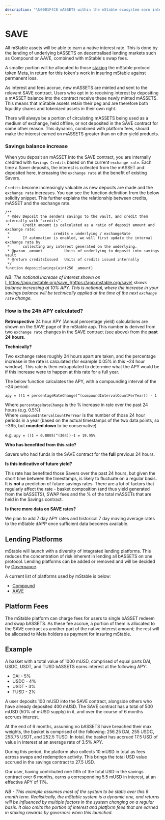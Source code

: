```yaml
---
description: "\U0001F4C8 mASSETS within the mStable ecosystem earn interest that is the average of interest earned on composite bASSETS plus platform fees."
---
```


# SAVE

All mStable assets will be able to earn a native interest rate. This is done by the lending of underlying bASSETS on decentralised lending markets such as Compound or AAVE, combined with mStable's swap fees. 

A smaller portion will be allocated to those [staking](../../meta-rewards-1/staking.md) the mStable protocol token Meta, in return for this token's work in insuring mStable against permanent loss. 

As interest and fees accrue, new mASSETS are minted and sent to the relevant SAVE contract. Users who opt in to receiving interest by depositing a mASSET balance into the contract receive these newly minted mASSETS. This means that mStable assets retain their peg and are therefore both liquidity shares and tokenized assets in their own right.

There will always be a portion of circulating mASSETS being used as a medium of exchange, held offline, or not deposited in the SAVE contract for some other reason. This dynamic, combined with platform fees, should make the interest earned on mASSETS greater than on other yield products. 

### Savings balance increase

When you deposit an mASSET into the SAVE contract, you are internally credited with `Savings Credits` based on the current `exchange rate`. Each time a Saver deposits, the interest is collected from the mASSET and deposited here, increasing the `exchange rate` at the benefit of existing Savers.

`Credits` become increasingly valuable as new deposits are made and the `exchange rate` increases. You can see the function definition from the below solidity snippet. This further explains the relationship between credits, mASSET and the exchange rate.

```text
/**
 * @dev Deposit the senders savings to the vault, and credit them internally with "credits".
 *      Credit amount is calculated as a ratio of deposit amount and exchange rate:
 *                    credits = underlying / exchangeRate
 *      If automation is enabled, we will first update the internal exchange rate by
 *      collecting any interest generated on the underlying.
 * @param _amount          Units of underlying to deposit into savings vault
 * @return creditsIssued   Units of credits issued internally
 */
function depositSavings(uint256 _amount)
```

_NB: The notional increase of interest shown on_ [_https://app.mstable.org/save_](https://app.mstable.org/save) _shows balance increasing at 10% APY. This is notional, where the increase in your savings balance will be technically applied at the time of the next `exchange rate` change._

### How is the 24h APY calculated?

**Retrospective** 24 hour APY \(Annual percentage yield\) calculations are shown on the SAVE page of the mStable app. This number is derived from two `exchange rate` changes in the SAVE contract \(see above\) from the **past 24 hours**. 

**Technically?**

Two exchange rates roughly 24 hours apart are taken, and the percentage increase in the rate is calculated \(for example 0.05% in this ~24 hour window\). This rate is then extrapolated to determine what the APY would be if this increase were to happen at this rate for a full year.

The below function calculates the APY, with a compounding interval of the ~24 period:

`apy = ((1 + percentageRateChange)^(compoundIntervalCountPerYear)) - 1`

Where `percentageRateChange` is the % increase in rate over the past 24 hours \(e.g. 0.5%\)  
Where `compoundIntervalCountPerYear` is the number of those 24 hour periods in a year \(based on the actual timestamps of the two data points, so ~365, but **rounded down** to be conservative\)

e.g. `apy = ((1 + 0.0005)^(364))-1 = 19.95%` 

**Who has benefited from this rate?**

Savers who had funds in the SAVE contract for the **full** previous 24 hours.

**Is this indicative of future yield?**

This rate has benefited those Savers over the past 24 hours, but given the short time between the timestamps, is likely to fluctuate on a regular basis. It is **not** a prediction of future savings rates. There are a lot of factors that regularly affect the rate - basket composition \(and thus yield generated from the bASSETS\), SWAP fees and the % of the total mASSETs that are held in the Savings contract.

**Is there more data on SAVE rates?**

We plan to add 7 day APY rates and historical 7 day moving average rates to the mStable dAPP once sufficient data becomes available.   

## Lending Platforms

 mStable will launch with a diversity of integrated lending platforms. This reduces the concentration of risk inherent in lending all bASSETS on one protocol. Lending platforms can be added or removed and will be decided by [Governance](../functions/governance.md). 

A current list of platforms used by mStable is below:

* [Compound](https://compound.finance/)
* [AAVE](https://aave.com/)

## Platform Fees

The mStable platform can charge fees for users to single bASSET redeem and swap bASSETS. As these fee accrue, a portion of them is allocated to the SAVE contract as another part of the native interest amount; the rest will be allocated to Meta holders as payment for insuring mStable. 

## Example

A basket with a total value of 1000 mUSD, comprised of equal parts DAI, USDC, USDT, and TUSD bASSETS earns interest at the following APY:

* DAI - 5%
* USDC - 4%
* USDT - 3%
* TUSD - 2%

A user deposits 100 mUSD into the SAVE contract, alongside others who have already deposited 400 mUSD. The SAVE contract has a total of 500 mUSD \(50% of mUSD supply\) in it, and over the course of 6 months accrues interest. 

At the end of 6 months, assuming no bASSETS have breached their max weights, the basket is comprised of the following: 256.25 DAI, 255 USDC, 253.75 USDT, and 252.5 TUSD. In total, the basket has accrued 17.5 USD of value in interest at an average rate of 3.5% APY. 

During this period, the platform also collects 10 mUSD in total as fees across swaps and redemption activity. This brings the total USD value accrued in the savings contract to 27.5 USD.

Our user, having contributed one fifth of the total USD in the savings contract over 6 months, earns a corresponding 5.5 mUSD in interest, at an effective APY of 11%.

_NB - This example assumes most of the system to be static over this 6 month term. Realistically, the mStable system is a dynamic one, and returns will be influenced by multiple factors in the system changing on a regular basis. It also omits the portion of interest and platform fees that are earned in staking rewards by governors when this launched._  


